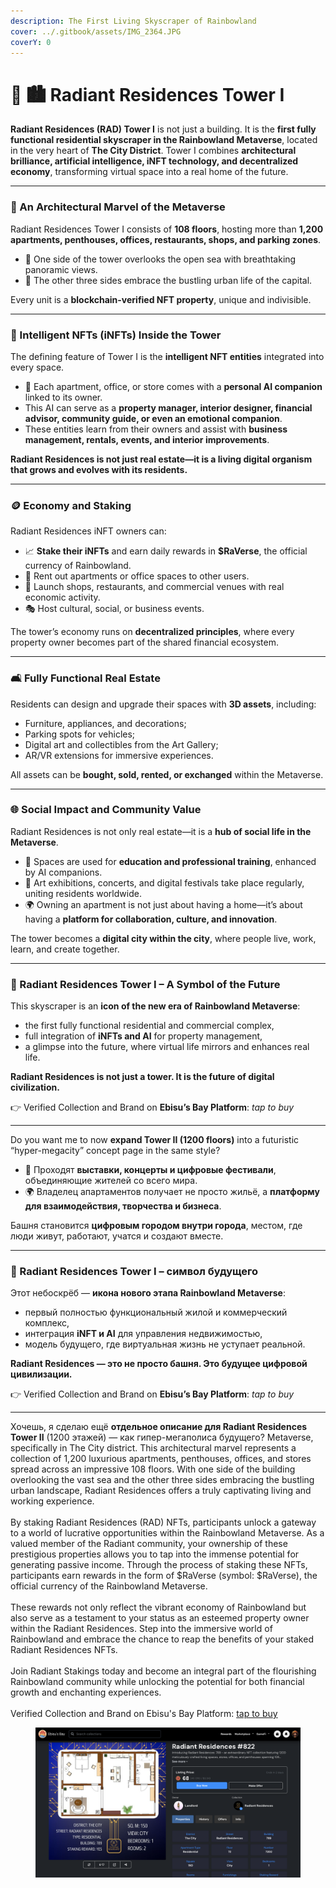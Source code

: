```yaml
---
description: The First Living Skyscraper of Rainbowland
cover: ../.gitbook/assets/IMG_2364.JPG
coverY: 0
---
```


# 🏨 🏙️ Radiant Residences Tower I

**Radiant Residences (RAD) Tower I** is not just a building. It is the **first fully functional residential skyscraper in the Rainbowland Metaverse**, located in the very heart of **The City District**. Tower I combines **architectural brilliance, artificial intelligence, iNFT technology, and decentralized economy**, transforming virtual space into a real home of the future.

***

### 🏢 An Architectural Marvel of the Metaverse

Radiant Residences Tower I consists of **108 floors**, hosting more than **1,200 apartments, penthouses, offices, restaurants, shops, and parking zones**.

* 🌊 One side of the tower overlooks the open sea with breathtaking panoramic views.
* 🌆 The other three sides embrace the bustling urban life of the capital.

Every unit is a **blockchain-verified NFT property**, unique and indivisible.

***

### 🤖 Intelligent NFTs (iNFTs) Inside the Tower

The defining feature of Tower I is the **intelligent NFT entities** integrated into every space.

* 🧠 Each apartment, office, or store comes with a **personal AI companion** linked to its owner.
* This AI can serve as a **property manager, interior designer, financial advisor, community guide, or even an emotional companion**.
* These entities learn from their owners and assist with **business management, rentals, events, and interior improvements**.

**Radiant Residences is not just real estate—it is a living digital organism that grows and evolves with its residents.**

***

### 🪙 Economy and Staking

Radiant Residences iNFT owners can:

* 📈 **Stake their iNFTs** and earn daily rewards in **$RaVerse**, the official currency of Rainbowland.
* 🏦 Rent out apartments or office spaces to other users.
* 💼 Launch shops, restaurants, and commercial venues with real economic activity.
* 🎭 Host cultural, social, or business events.

The tower’s economy runs on **decentralized principles**, where every property owner becomes part of the shared financial ecosystem.

***

### 🛋️ Fully Functional Real Estate

Residents can design and upgrade their spaces with **3D assets**, including:

* Furniture, appliances, and decorations;
* Parking spots for vehicles;
* Digital art and collectibles from the Art Gallery;
* AR/VR extensions for immersive experiences.

All assets can be **bought, sold, rented, or exchanged** within the Metaverse.

***

### 🌐 Social Impact and Community Value

Radiant Residences is not only real estate—it is a **hub of social life in the Metaverse**.

* 🏫 Spaces are used for **education and professional training**, enhanced by AI companions.
* 🎨 Art exhibitions, concerts, and digital festivals take place regularly, uniting residents worldwide.
* 🌍 Owning an apartment is not just about having a home—it’s about having a **platform for collaboration, culture, and innovation**.

The tower becomes a **digital city within the city**, where people live, work, learn, and create together.

***

### 🚀 Radiant Residences Tower I – A Symbol of the Future

This skyscraper is an **icon of the new era of Rainbowland Metaverse**:

* the first fully functional residential and commercial complex,
* full integration of **iNFTs and AI** for property management,
* a glimpse into the future, where virtual life mirrors and enhances real life.

**Radiant Residences is not just a tower. It is the future of digital civilization.**

👉 Verified Collection and Brand on **Ebisu’s Bay Platform**: _tap to buy_

***

Do you want me to now **expand Tower II (1200 floors)** into a futuristic “hyper-megacity” concept page in the same style?

* 🎨 Проходят **выставки, концерты и цифровые фестивали**, объединяющие жителей со всего мира.
* 🌍 Владелец апартаментов получает не просто жильё, а **платформу для взаимодействия, творчества и бизнеса**.

Башня становится **цифровым городом внутри города**, местом, где люди живут, работают, учатся и создают вместе.

***

### 🚀 Radiant Residences Tower I – символ будущего

Этот небоскрёб — **икона нового этапа Rainbowland Metaverse**:

* первый полностью функциональный жилой и коммерческий комплекс,
* интеграция **iNFT и AI** для управления недвижимостью,
* модель будущего, где виртуальная жизнь не уступает реальной.

**Radiant Residences — это не просто башня. Это будущее цифровой цивилизации.**

👉 Verified Collection and Brand on **Ebisu’s Bay Platform**: _tap to buy_

***

Хочешь, я сделаю ещё **отдельное описание для Radiant Residences Tower II** (1200 этажей) — как гипер-мегаполиса будущего? Metaverse, specifically in The City district. This architectural marvel represents a collection of 1,200 luxurious apartments, penthouses, offices, and stores spread across an impressive 108 floors. With one side of the building overlooking the vast sea and the other three sides embracing the bustling urban landscape, Radiant Residences offers a truly captivating living and working experience. \
\
By staking Radiant Residences (RAD) NFTs, participants unlock a gateway to a world of lucrative opportunities within the Rainbowland Metaverse. As a valued member of the Radiant community, your ownership of these prestigious properties allows you to tap into the immense potential for generating passive income. Through the process of staking these NFTs, participants earn rewards in the form of $RaVerse (symbol: $RaVerse), the official currency of the Rainbowland Metaverse. \
\
These rewards not only reflect the vibrant economy of Rainbowland but also serve as a testament to your status as an esteemed property owner within the Radiant Residences. Step into the immersive world of Rainbowland and embrace the chance to reap the benefits of your staked Radiant Residences NFTs. \
\
Join Radiant Stakings today and become an integral part of the flourishing Rainbowland community while unlocking the potential for both financial growth and enchanting experiences.\
\
Verified Collection and Brand on Ebisu's Bay Platform: [tap to bu](https://app.ebisusbay.com/collection/cronos/radiant-residences)[y](https://app.ebisusbay.com/collection/cronos/radiant-residences)

<figure><img src="../.gitbook/assets/Screenshot 2023-09-17 at 20.38.32.png" alt="Radiant Residences on Ebisusbay marketplace"><figcaption></figcaption></figure>
